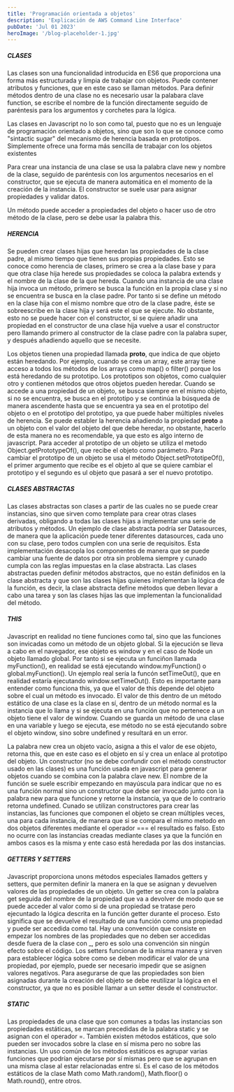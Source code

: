 ```yaml
---
title: 'Programación orientada a objetos'
description: 'Explicación de AWS Command Line Interface'
pubDate: 'Jul 01 2023'
heroImage: '/blog-placeholder-1.jpg'
---
```



##### CLASES
Las clases son una funcionalidad introducida en ES6 que proporciona una forma más estructurada y limpia de trabajar con objetos. Puede contener atributos y funciones, que en este caso se llaman métodos. Para definir métodos dentro de una clase no es necesario usar la palabara clave function, se escribe el nombre de la función directamente seguido de paréntesis para los argumentos y corchetes para la lógica.

Las clases en Javascript no lo son como tal, puesto que no es un lenguaje de programación orientado a objetos, sino que son lo que se conoce como "sintactic sugar" del mecanismo de herencia basada en prototipos. Simplemente ofrece una forma más sencilla de trabajar con los objetos existentes

Para crear una instancia de una clase se usa la palabra clave new y nombre de la clase, seguido de paréntesis con los argumentos necesarios en el constructor, que se ejecuta de manera automática en el momento de la creación de la instancia. El constructor se suele usar para asignar propiedades y validar datos.

Un método puede acceder a propiedades del objeto o hacer uso de otro método de la clase, pero se debe usar la palabra this. 


##### HERENCIA
Se pueden crear clases hijas que heredan las propiedades de la clase padre, al mismo tiempo que tienen sus propias propiedades. Esto se conoce como herencia de clases, primero se crea a la clase base y para que otra clase hija herede sus propiedades se coloca la palabra extends y el nombre de la clase de la que hereda. Cuando una instancia de una clase hija invoca un método, primero se busca la función en la propia clase y si no se encuentra se busca en la clase padre. Por tanto si se define un método en la clase hija con el mismo nombre que otro de la clase padre, éste se sobreescribe en la clase hija y será este el que se ejecute. No obstante, esto no se puede hacer con el constructor, si se quiere añadir una propiedad en el constructor de una clase hija vuelve a usar el constructor pero llamando primero al constructor de la clase padre con la palabra super, y después añadiendo aquello que se necesite. 

Los objetos tienen una propiedad llamada __proto__, que indica de que objeto están heredando. Por ejemplo, cuando se crea un array, este array tiene acceso a todos los métodos de los arrays como map() o filter() porque los está heredando de su prototipo. Los prototipos son objetos, como cualquier otro y contienen métodos que otros objetos pueden heredar. Cuando se accede a una propiedad de un objeto, se busca siempre en el mismo objeto, si no se encuentra, se busca en el prototipo y se continúa la búsqueda de manera ascendente hasta que se encuentra ya sea en el prototipo del objeto o en el prototipo del prototipo, ya que puede haber múltiples niveles de herencia. Se puede establer la herencia añadiendo la propiedad __proto__ a un objeto con el valor del objeto del que debe heredar, no obstante, hacerlo de esta manera no es recomendable, ya que esto es algo interno de javascript. Para acceder al prototipo de un objeto se utiliza el metodo Object.getPrototypeOf(), que recibe el objeto como parámetro. Para cambiar el prototipo de un objeto se usa el método Object.setPrototipeOf(), el primer argumento que recibe es el objeto al que se quiere cambiar el prototipo y el segundo es ul objeto que pasará a ser el nuevo prototipo.

##### CLASES ABSTRACTAS
Las clases abstractas son clases a partir de las cuales no se puede crear instancias, sino que sirven como template para crear otras clases derivadas, obligando a todas las clases hijas a implementar una serie de atributos y métodos. Un ejemplo de clase abstracta podría ser Datasources, de manera que la aplicación puede tener diferentes datasources, cada uno con su clase, pero todos cumplen con una serie de requisitos. Esta implementación desacopla los componentes de manera que se puede cambiar una fuente de datos por otra sin problema siempre y cunado cumpla con las reglas impuestas en la clase abstracta. Las clases abstractas pueden definir métodos abstractos, que no están definidos en la clase abstracta y que son las clases hijas quienes implementan la lógica de la función, es decir, la clase abstracta define métodos que deben llevar a cabo una tarea y son las clases hijas las que implementan la funcionalidad del método.


##### THIS
Javascript en realidad no tiene funciones como tal, sino que las funciones son invicadas como un método de un objeto global. Si la ejecución se lleva a cabo en el navegador, ese objeto es window y en el caso de Node un objeto llamado global. Por tanto si se ejecuta un funciñon llamada myFunction(), en realidad se está ejecutando window.myFunction() o global.myFunction(). Un ejemplo real sería la funcón setTimeOut(), que en realidad estaría ejecutando window.setTimeOut().
Esto es importante para entender como funciona this, ya que el valor de this depende del objeto sobre el cual un método es invocado. El valor de this dentro de un método estático de una clase es la clase en sí, dentro de un método normal es la instancia que lo llama y si se ejecuta en una función que no pertenece a un objeto tiene el valor de window. Cuando se guarda un método de una clase en una variable y luego se ejecuta, ese método no se está ejecutando sobre el objeto window, sino sobre undefined y resultará en un error.

La palabra new crea un objeto vacío, asigna a this el valor de ese objeto, retorna this, que en este caso es el objeto en sí y crea un enlace al prototipo del objeto. Un constructor (no se debe confundir con el método constructor usado en las clases) es una función usada en javascript para generar objetos cuando se combina con la palabra clave new. El nombre de la función se suele escribir empezando en mayúscula para indicar que no es una función normal sino un constructor que debe ser invocado junto con la palabra new para que funcione y retorne la instancia, ya que de lo contrario retorna undefined. Cunado se utilizan constructores para crear las instancias, las funciones que componen el objeto se crean múltiples veces, una para cada instancia, de manera que si se compara el mismo metodo en dos objetos diferentes mediante el operador === el resultado es falso. Esto no ocurre con las instancias creadas mediante clases ya que la función en ambos casos es la misma y ente caso está heredada por las dos instancias.

##### GETTERS Y SETTERS
Javascript proporciona unons métodos especiales llamados getters y setters, que permiten definir la manera en la que se asignan y devuelven valores de las propiedades de un objeto. Un getter se crea con la palabra get seguida del nombre de la propiedad que va a devolver de modo que se puede acceder al valor como si de una propiedad se tratase pero ejecuntado la lógica descrita en la función getter durante el proceso. Esto significa que se devuelve el resultado de una función como una propiedad y puede ser accedida como tal. Hay una convención que consiste en empezar los nombres de las propiedades que no deben ser accedidas desde fuera de la clase con _, pero es solo una convención sin ningún efecto sobre el código. Los setters funcionan de la misma manera y sirven para establecer lógica sobre como se deben modificar el valor de una propiedad, por ejemplo, puede ser necesario impedir que se asignen valores negativos. Para asegurarse de que las propiedades son bien asignadas durante la creación del objeto se debe reutilizar la lógica en el constructor, ya que no es posible llamar a un setter desde el constructor. 

##### STATIC
Las propiedades de una clase que son comunes a todas las instancias son propiedades estáticas, se marcan precedidas de la palabra static y se asignan con el operador =. También existen métodos estáticos, que solo pueden ser invocados sobre la clase en sí misma pero no sobre las instancias. Un uso común de los métodos estáticos es agrupar varias funciones que podrían ejecutarse por sí mismas pero que se agrupan en una misma clase al estar relacionadas entre sí. Es el caso de los métodos estáticos de la clase Math como Math.random(), Math.floor() o Math.round(), entre otros.
